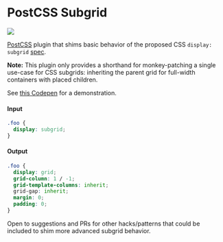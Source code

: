 # PostCSS Subgrid
[![][ci-img]][ci]

[PostCSS] plugin that shims basic behavior of the proposed CSS `display: subgrid` [spec].

**Note:** This plugin only provides a shorthand for monkey-patching a single use-case for CSS subgrids: inheriting the parent grid for full-width containers with placed children.

See [this Codepen][codepen] for a demonstration.

#### Input
```css
.foo {
  display: subgrid;
}
```

#### Output
```css
.foo {
  display: grid;
  grid-column: 1 / -1;
  grid-template-columns: inherit;
  grid-gap: inherit;
  margin: 0;
  padding: 0;
}
```

Open to suggestions and PRs for other hacks/patterns that could be included to shim more advanced subgrid behavior.

[spec]: https://www.w3.org/TR/css-grid-2/#subgrids
[PostCSS]: https://github.com/postcss/postcss
[codepen]: https://codepen.io/seaneking/pen/MVePPv
[ci-img]:  https://travis-ci.org/seaneking/postcss-subgrid.svg
[ci]:      https://travis-ci.org/seaneking/postcss-subgrid
